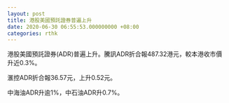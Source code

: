 ```yaml
---
layout: post
title: 港股美國預託證券普遍上升
date: 2020-06-30 06:55:53.000000000 +08:00
categories: rthk
---
```


港股美國預託證券(ADR)普遍上升。騰訊ADR折合報487.32港元，較本港收市價升近0.3%。

滙控ADR折合報36.57元，上升0.52元。

中海油ADR升逾1%，中石油ADR升0.7%。
